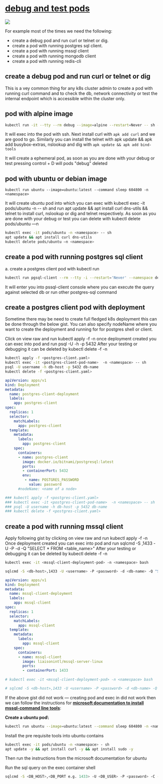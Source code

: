 # **[debug and test pods](https://medium.com/@shambhand2020/create-the-various-debug-or-test-pod-inside-kubernetes-cluster-e4862c767b96)**

![](https://miro.medium.com/v2/resize:fit:640/format:webp/1*rWGb5T0OIcWXZ4buwKSHzQ.png)

For example most of the times we need the following:

- create a debug pod and run curl or telnet or dig.
- create a pod with running postgres sql client.
- create a pod with running mssql client
- create a pod with running mongodb client
- create a pod with running redis-cli

## create a debug pod and run curl or telnet or dig

This is a vey common thing for any k8s cluster admin to create a pod with running curl command and to check the db, network connectivity or test the internal endpoint which is accessible within the cluster only.

## pod with alpine image

```bash
kubectl run -it --tty --rm debug --image=alpine --restart=Never -- sh -n <namespace>
```

It will exec into the pod with ssh. Next install curl with ```apk add curl``` and we are good to go. Similarly you can install the telnet with apk update && apk add busybox-extras, nslookup and dig with ```apk update && apk add bind-tools```

It will create a ephemeral pod, as soon as you are done with your debug or test pressing control + D will pods "debug" deleted

## pod with ubuntu or debian image

```kubectl run ubuntu --image=ubuntu:latest --command sleep 604800 -n <namespace>```

It will create ubuntu pod into which you can exec with kubectl exec -it pods/ubuntu -n <namespace> -- sh and run apt update && apt install curl dns-utils && telnet to install curl, nslookup or dig and telnet respectively. As soon as you are done with your debug or test you can delete with kubectl delete pods/ubuntu —n <namespace>

```bash
kubectl exec -it pods/ubuntu -n <namespace> -- sh
apt update && apt install curl dns-utils
kubectl delete pods/ubuntu —n <namespace>
```

## create a pod with running postgres sql client

a. create a postgres client pod with kubectl run

```bash
kubectl run pgsql-client --rm --tty -i --restart='Never' --namespace dev --image docker.io/bitnami/postgresql --env="PGPASSWORD=<password>" --command -- psql  --host <db-host> -U <user> -d <db-name> -p 5432
```

It will enter you into pssql-client console where you can execute the query against selected db or run other postgres-sql command

## create a postgres client pod with deployment

Sometime there may be need to create full fledged k8s deployment this can be done through the below gist. You can also specify nodeName where you want to create the deployment and running for for postgres shell or client.

Click on view raw and run kubectl apply -f <gist raw file link> -n <namespace> once deployment created you can exec into pod and run psql -U <username> -h <db-host> -p 5432 <db-name> After your testing or debugging it can be deleted by kubectl delete -f <gist raw file link> -n <namespace>

```bash
kubectl apply -f <postgres-client.yaml>
kubectl exec -it <postgres-client-pod-name>  -n <namespace> -- sh
psql -U username -h db-host -p 5432 db-name
kubectl delete -f <postgres-client.yaml>
```

```yaml
apiVersion: apps/v1
kind: Deployment
metadata:
  name: postgres-client-deployment
  labels:
    app: postgres-client
spec:
  replicas: 1
  selector:
    matchLabels:
      app: postgres-client
  template:
    metadata:
      labels:
        app: postgres-client
    spec:
      containers:
      - name: postgres-client
        image: docker.io/bitnami/postgresql:latest
        ports:
        - containerPort: 5432
        env:
         - name: POSTGRES_PASSWORD
           value: password
      #nodeName: <name of a node>

### kubectl apply -f <postgres-client.yaml>
### kubectl exec -it <postgres-client-pod-name>  -n <namespace> -- sh
### psql -U username -h db-host -p 5432 db-name
### kubectl delete -f <postgres-client.yaml>
```

## create a pod with running mssql client

Apply following gist by clicking on view raw and run kubectl apply -f <gist raw file link> -n <namespace> Once deployment created you can exec into pod and run sqlcmd -S <db-host>,1433 -U <username> -P <password> -d <db-name> -Q "SELECT * FROM <table_name>" After your testing or debugging it can be deleted by kubectl delete -f <gist raw file link> -n <namespace>

```bash
kubectl exec -it <mssql-client-deployment-pod> -n <namespace> bash

sqlcmd -S <db-host>,1433 -U <username> -P <password> -d <db-name> -Q "SELECT * FROM <table_name>"
```

```yaml
apiVersion: apps/v1
kind: Deployment
metadata:
  name: mssql-client-deployment
  labels:
    app: mssql-client
spec:
  replicas: 1
  selector:
    matchLabels:
      app: mssql-client
  template:
    metadata:
      labels:
        app: mssql-client
    spec:
      containers:
      - name: mssql-client
        image: liaisonintl/mssql-server-linux
        ports:
        - containerPort: 1433
        
# kubectl exec -it <mssql-client-deployment-pod> -n <namespace> bash

# sqlcmd -S <db-host>,1433 -U <username> -P <password> -d <db-name> -Q "SELECT * FROM <table_name>"

```

If the above gist did not work — creating pod and exec in did not work then we can follow the instructions for **[microsoft documentation to install mssql-command line tools](https://learn.microsoft.com/en-us/sql/linux/quickstart-install-connect-ubuntu?view=sql-server-ver16&tabs=ubuntu2204#tools)**:

**Create a ubuntu pod**\

```bash
kubectl run ubuntu --image=ubuntu:latest --command sleep 604800 -n <namespace>
```

Install the pre requisite tools into ubuntu contains

```bash
kubectl exec -it pods/ubuntu -n <namespace> - sh
apt update -y && apt install curl -y && apt install sudo -y
```

Then run the instructions from the microsoft documentation for ubuntu

Run the sql query on the exec container shell

```bash
sqlcmd -S <DB_HOST>,<DB_PORT e.g. 1433> -U <DB_USER> -P <password> -C -d messaging -Q "<sql query>";
```
